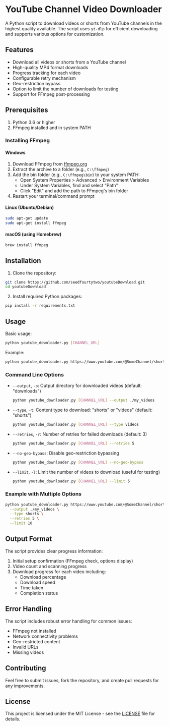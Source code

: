 # YouTube Channel Video Downloader

A Python script to download videos or shorts from YouTube channels in the highest quality available. The script uses `yt-dlp` for efficient downloading and supports various options for customization.

## Features

- Download all videos or shorts from a YouTube channel
- High-quality MP4 format downloads
- Progress tracking for each video
- Configurable retry mechanism
- Geo-restriction bypass
- Option to limit the number of downloads for testing
- Support for FFmpeg post-processing

## Prerequisites

1. Python 3.6 or higher
2. FFmpeg installed and in system PATH

### Installing FFmpeg

#### Windows
1. Download FFmpeg from [ffmpeg.org](https://ffmpeg.org/download.html)
2. Extract the archive to a folder (e.g., `C:\ffmpeg`)
3. Add the bin folder (e.g., `C:\ffmpeg\bin`) to your system PATH:
   - Open System Properties > Advanced > Environment Variables
   - Under System Variables, find and select "Path"
   - Click "Edit" and add the path to FFmpeg's bin folder
4. Restart your terminal/command prompt

#### Linux (Ubuntu/Debian)
```bash
sudo apt-get update
sudo apt-get install ffmpeg
```

#### macOS (using Homebrew)
```bash
brew install ffmpeg
```

## Installation

1. Clone the repository:
```bash
git clone https://github.com/seedfourtytwo/youtubeDownload.git
cd youtubeDownload
```

2. Install required Python packages:
```bash
pip install -r requirements.txt
```

## Usage

Basic usage:
```bash
python youtube_downloader.py [CHANNEL_URL]
```

Example:
```bash
python youtube_downloader.py https://www.youtube.com/@SomeChannel/shorts
```

### Command Line Options

- `--output`, `-o`: Output directory for downloaded videos (default: "downloads")
  ```bash
  python youtube_downloader.py [CHANNEL_URL] --output ./my_videos
  ```

- `--type`, `-t`: Content type to download: "shorts" or "videos" (default: "shorts")
  ```bash
  python youtube_downloader.py [CHANNEL_URL] --type videos
  ```

- `--retries`, `-r`: Number of retries for failed downloads (default: 3)
  ```bash
  python youtube_downloader.py [CHANNEL_URL] --retries 5
  ```

- `--no-geo-bypass`: Disable geo-restriction bypassing
  ```bash
  python youtube_downloader.py [CHANNEL_URL] --no-geo-bypass
  ```

- `--limit`, `-l`: Limit the number of videos to download (useful for testing)
  ```bash
  python youtube_downloader.py [CHANNEL_URL] --limit 5
  ```

### Example with Multiple Options

```bash
python youtube_downloader.py https://www.youtube.com/@SomeChannel/shorts \
  --output ./my_videos \
  --type shorts \
  --retries 5 \
  --limit 10
```

## Output Format

The script provides clear progress information:
1. Initial setup confirmation (FFmpeg check, options display)
2. Video count and scanning progress
3. Download progress for each video including:
   - Download percentage
   - Download speed
   - Time taken
   - Completion status

## Error Handling

The script includes robust error handling for common issues:
- FFmpeg not installed
- Network connectivity problems
- Geo-restricted content
- Invalid URLs
- Missing videos

## Contributing

Feel free to submit issues, fork the repository, and create pull requests for any improvements.

## License

This project is licensed under the MIT License - see the [LICENSE](LICENSE) file for details.
